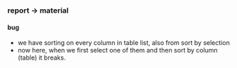 ### report -> material

#### bug
- we have sorting on every column in table list, also from sort by selection
- now here, when we first select one of them and then sort by column (table) it breaks.